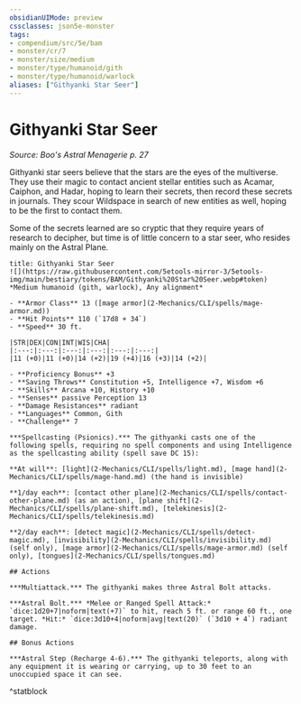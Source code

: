 ```yaml
---
obsidianUIMode: preview
cssclasses: json5e-monster
tags:
- compendium/src/5e/bam
- monster/cr/7
- monster/size/medium
- monster/type/humanoid/gith
- monster/type/humanoid/warlock
aliases: ["Githyanki Star Seer"]
---
```

# Githyanki Star Seer
*Source: Boo's Astral Menagerie p. 27*  

Githyanki star seers believe that the stars are the eyes of the multiverse. They use their magic to contact ancient stellar entities such as Acamar, Caiphon, and Hadar, hoping to learn their secrets, then record these secrets in journals. They scour Wildspace in search of new entities as well, hoping to be the first to contact them.

Some of the secrets learned are so cryptic that they require years of research to decipher, but time is of little concern to a star seer, who resides mainly on the Astral Plane.

```ad-statblock
title: Githyanki Star Seer
![](https://raw.githubusercontent.com/5etools-mirror-3/5etools-img/main/bestiary/tokens/BAM/Githyanki%20Star%20Seer.webp#token)
*Medium humanoid (gith, warlock), Any alignment*

- **Armor Class** 13 ([mage armor](2-Mechanics/CLI/spells/mage-armor.md))
- **Hit Points** 110 (`17d8 + 34`)
- **Speed** 30 ft.

|STR|DEX|CON|INT|WIS|CHA|
|:---:|:---:|:---:|:---:|:---:|:---:|
|11 (+0)|11 (+0)|14 (+2)|19 (+4)|16 (+3)|14 (+2)|

- **Proficiency Bonus** +3
- **Saving Throws** Constitution +5, Intelligence +7, Wisdom +6
- **Skills** Arcana +10, History +10
- **Senses** passive Perception 13
- **Damage Resistances** radiant
- **Languages** Common, Gith
- **Challenge** 7

***Spellcasting (Psionics).*** The githyanki casts one of the following spells, requiring no spell components and using Intelligence as the spellcasting ability (spell save DC 15):

**At will**: [light](2-Mechanics/CLI/spells/light.md), [mage hand](2-Mechanics/CLI/spells/mage-hand.md) (the hand is invisible)

**1/day each**: [contact other plane](2-Mechanics/CLI/spells/contact-other-plane.md) (as an action), [plane shift](2-Mechanics/CLI/spells/plane-shift.md), [telekinesis](2-Mechanics/CLI/spells/telekinesis.md)

**2/day each**: [detect magic](2-Mechanics/CLI/spells/detect-magic.md), [invisibility](2-Mechanics/CLI/spells/invisibility.md) (self only), [mage armor](2-Mechanics/CLI/spells/mage-armor.md) (self only), [tongues](2-Mechanics/CLI/spells/tongues.md)

## Actions

***Multiattack.*** The githyanki makes three Astral Bolt attacks.

***Astral Bolt.*** *Melee or Ranged Spell Attack:* `dice:1d20+7|noform|text(+7)` to hit, reach 5 ft. or range 60 ft., one target. *Hit:* `dice:3d10+4|noform|avg|text(20)` (`3d10 + 4`) radiant damage.

## Bonus Actions

***Astral Step (Recharge 4-6).*** The githyanki teleports, along with any equipment it is wearing or carrying, up to 30 feet to an unoccupied space it can see.
```
^statblock
